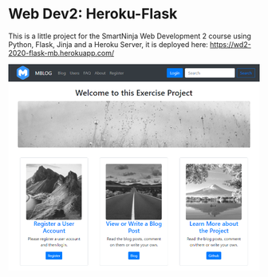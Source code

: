 # Web Dev2: Heroku-Flask

This is a little project for the SmartNinja Web Development 2 course using Python, Flask, Jinja and a Heroku Server, it is deployed here: https://wd2-2020-flask-mb.herokuapp.com/

<kbd>![Screenshot of Mlog](static/screenshot-mlog.png)</kbd>
